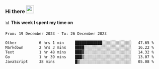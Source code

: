 ### Hi there <a href="https://www.gautamkrishnar.com/"><img src="https://media.giphy.com/media/hvRJCLFzcasrR4ia7z/giphy.gif" width="25px"></a>

📊 **This week I spent my time on**

<!--START_SECTION:waka-->

```txt
From: 19 December 2023 - To: 26 December 2023

Other          6 hrs 1 min     ████████████░░░░░░░░░░░░░   47.65 %
Markdown       2 hrs 3 mins    ████░░░░░░░░░░░░░░░░░░░░░   16.22 %
Text           1 hr 48 mins    ███▓░░░░░░░░░░░░░░░░░░░░░   14.32 %
Go             1 hr 39 mins    ███▒░░░░░░░░░░░░░░░░░░░░░   13.07 %
JavaScript     38 mins         █▒░░░░░░░░░░░░░░░░░░░░░░░   05.08 %
```

<!--END_SECTION:waka-->
